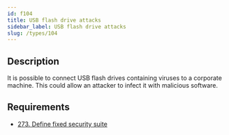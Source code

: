 ```yaml
---
id: f104
title: USB flash drive attacks
sidebar_label: USB flash drive attacks
slug: /types/104
---
```


## Description

It is possible to connect USB flash drives containing viruses
to a corporate machine.
This could allow an attacker to infect it with malicious software.

## Requirements

- [273. Define fixed security suite](/criteria/system/273)

